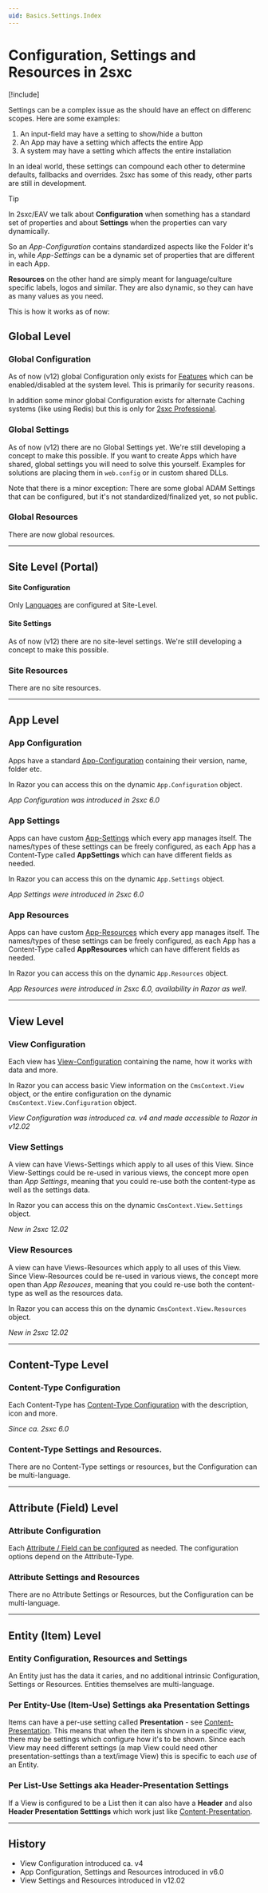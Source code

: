```yaml
---
uid: Basics.Settings.Index
---
```


# Configuration, Settings and Resources in 2sxc

[!include[](~/basics/stack/_shared-float-summary.md)]
<style>.context-box-summary .data-configuration { visibility: visible; }</style>

Settings can be a complex issue as the should have an effect on differenc scopes. Here are some examples:

1. An input-field may have a setting to show/hide a button
1. An App may have a setting which affects the entire App
1. A system may have a setting which affects the entire installation

In an ideal world, these settings can compound each other to determine defaults, fallbacks and overrides. 
2sxc has some of this ready, other parts are still in development. 

> [!TIP]
> In 2sxc/EAV we talk about **Configuration** when something has a standard set of properties and about **Settings** when the properties can vary dynamically. 
> 
> So an _App-Configuration_ contains standardized aspects like the Folder it's in, while _App-Settings_ can be a dynamic set of properties that are different in each App.
>
> **Resources** on the other hand are simply meant for language/culture specific labels, logos and similar. 
> They are also dynamic, so they can have as many values as you need.

This is how it works as of now:

## Global Level

### Global Configuration

As of now (v12) global Configuration only exists for [Features](xref:Basics.Cms.Features.Index) which can be enabled/disabled at the system level. 
This is primarily for security reasons. 

In addition some minor global Configuration exists for alternate Caching systems (like using Redis) but this is only for [2sxc Professional](https://2sxc.org/en/web-farm-cache).

### Global Settings

As of now (v12) there are no Global Settings yet. We're still developing a concept to make this possible. 
If you want to create Apps which have shared, global settings you will need to solve this yourself. Examples for solutions are placing them in `web.config` or in custom shared DLLs.

Note that there is a minor exception: There are some global ADAM Settings that can be configured, but it's not standardized/finalized yet, so not public.

### Global Resources

There are now global resources. 

---

## Site Level (Portal) 

#### Site Configuration

Only [Languages](xref:Basics.Cms.Languages.Index) are configured at Site-Level. 

#### Site Settings

As of now (v12) there are no site-level settings. We're still developing a concept to make this possible.

### Site Resources

There are no site resources. 

---

## App Level 

### App Configuration

Apps have a standard [App-Configuration](xref:Basics.App.Configuration) containing their version, name, folder etc. 

In Razor you can access this on the dynamic `App.Configuration` object.

_App Configuration was introduced in 2sxc 6.0_

### App Settings

Apps can have custom [App-Settings](xref:Basics.App.Settings) which every app manages itself. 
The names/types of these settings can be freely configured, as each App has a Content-Type called **AppSettings** which can have different fields as needed. 

In Razor you can access this on the dynamic `App.Settings` object.

_App Settings were introduced in 2sxc 6.0_

### App Resources

Apps can have custom [App-Resources](xref:Basics.App.Resources) which every app manages itself. 
The names/types of these settings can be freely configured, as each App has a Content-Type called **AppResources** which can have different fields as needed. 

In Razor you can access this on the dynamic `App.Resources` object.

_App Resources were introduced in 2sxc 6.0, availability in Razor as well._

---

## View Level

### View Configuration

Each view has [View-Configuration](xref:Basics.App.Views.Index) containing the name, how it works with data and more.

In Razor you can access basic View information on the `CmsContext.View` object, or the entire configuration on the dynamic `CmsContext.View.Configuration` object.

_View Configuration was introduced ca. v4 and made accessible to Razor in v12.02_

### View Settings

A view can have Views-Settings which apply to all uses of this View. 
Since View-Settings could be re-used in various views, the concept more open than _App Settings_, meaning that you could re-use both the content-type as well as the settings data. 

In Razor you can access this on the dynamic `CmsContext.View.Settings` object.

_New in 2sxc 12.02_

### View Resources

A view can have Views-Resources which apply to all uses of this View. 
Since View-Resources could be re-used in various views, the concept more open than _App Resouces_, meaning that you could re-use both the content-type as well as the resources data. 

In Razor you can access this on the dynamic `CmsContext.View.Resources` object.

_New in 2sxc 12.02_

---

## Content-Type Level

### Content-Type Configuration

Each Content-Type has [Content-Type Configuration](xref:Basics.Data.ContentTypes.Index) with the description, icon and more. 

_Since ca. 2sxc 6.0_

### Content-Type Settings and Resources. 

There are no Content-Type settings or resources, but the Configuration can be multi-language. 

---

## Attribute (Field) Level

### Attribute Configuration

Each [Attribute / Field can be configured](xref:Basics.Data.Fields.Index) as needed. The configuration options depend on the Attribute-Type. 

### Attribute Settings and Resources

There are no Attribute Settings or Resources, but the Configuration can be multi-language. 

---

## Entity (Item) Level

### Entity Configuration, Resources and Settings

An Entity just has the data it caries, and no additional intrinsic Configuration, Settings or Resources. Entities themselves are multi-language.


### Per Entity-Use (Item-Use) Settings aka Presentation Settings

Items can have a per-use setting called **Presentation** - see [Content-Presentation](xref:Basics.Content.Presentation). 
This means that when the item is shown in a specific view, there may be settings which configure how it's to be shown. 
Since each View may need different settings (a map View could need other presentation-settings than a text/image View) this is specific to each _use_ of an Entity.


### Per List-Use Settings aka Header-Presentation Settings

If a View is configured to be a List then it can also have a **Header** and also **Header Presentation Setttings** which work just like [Content-Presentation](xref:Basics.Content.Presentation).



---

## History

* View Configuration introduced ca. v4
* App Configuration, Settings and Resources introduced in v6.0
* View Settings and Resources introduced in v12.02